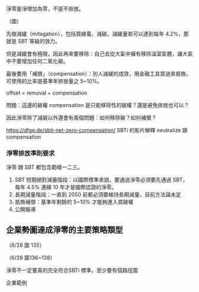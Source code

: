 淨零是淨增加為零，不是不排放。

（圖）

先做減緩（mitagation），包括買綠電、減碳。減緩量若可以達到每年 4.2%，那就是 SBT 等級的效力。

但是減緩會有極限，因此再來要移除：自己去從大氣中擁有移除溫室氣體，讓大氣中不要增加任何二氧化碳。

最後要用「補償」（compensation）：別人減緩的成效，用金融工具買過來抵換，可使用的比率是基準年排放量之 5~10%。

offset = removal + compensation



問題：這邊的碳權 compensation 是只能移除性的碳權？還是避免排放也可以？

因此淨零除了減碳以外還會有兩個問題：如何移除碳？如何補償？

https://dfge.de/sbti-net-zero-compensation/
SBTi 的影片解釋 neutralize 跟 compensation


### 淨零排放準則要求

淨零 跟 SBT 都包含範疇一二三。

1. SBT 短期絕對減量階段：以國際標準來說，要通過淨零必須要先通過 SBT，每年 4.5% 連續 10 年才是國際認證的淨零。
2. 長期減量階段：一直到 2050 前都必須要維持長期減量，目前方法論未定
3. 抵換補償：基準年剩餘的 5~10% 才能夠進入買碳權
4. 公開報導


## 企業勢圖達成淨零的主要策略類型

（6/28 圖 135）

（6/28 圖136~138）

淨零不一定要真的完全符合SBTi 標準，至少要有個路徑圖


企業範例

